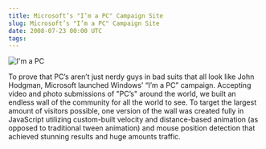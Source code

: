 ```yaml
---
title: Microsoft’s "I’m a PC" Campaign Site
slug: Microsoft’s "I’m a PC" Campaign Site
date: 2008-07-23 00:00 UTC
tags:
---
```


![I'm a PC](/images/portfolio/imapc.jpg)

To prove that PC’s aren’t just nerdy guys in bad suits that all look like John Hodgman, Microsoft launched Windows’ “I’m a PC” campaign. Accepting video and photo submissions of "PC’s" around the world, we built an endless wall of the community for all the world to see. To target the largest amount of visitors possible, one version of the wall was created fully in JavaScript utilizing custom-built velocity and distance-based animation (as opposed to traditional tween animation) and mouse position detection that achieved stunning results and huge amounts traffic.

